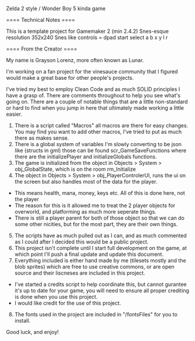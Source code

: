 Zelda 2 style / Wonder Boy 5 kinda game

==== Technical Notes ====

This is a template project for Gamemaker 2 (min 2.4.2)
Snes-esque resolution 352x240
Snes like controls = dpad start select a b x y l r

==== From the Creator ====

My name is Grayson Lorenz, more often known as Lunar.

I'm working on a fan project for the vinesauce community that 
I figured would make a great base for other people's projects.

I've tried my best to employ Clean Code and as much SOLID principles I have a grasp of.
There are comments throughout to help you see what's going on. There are a couple of notable things that are
a little non-standard or hard to find when you jump in here that ultimately made working a little easier.

1. There is a script called "Macros" all macros are there for easy changes. You may find you want to add other macros, I've tried to put as much there as makes sense.
2. There is a global system of variables I'm slowly converting to be json like (structs in gml) those can be found scr_GameSaveFunctions where there are the initializePlayer and initializeGlobals functions.
3. The game is initialized from the object in Objects > System > obj_GlobalState, which is on the room rm_Initialize
4. The object in Objects > System > obj_PlayerControlerUI, runs the ui on the screen but also handles most of the data for the player.
  - This means health, mana, money, keys etc. All of this is done here, not the player
  - The reason for this is it allowed me to treat the 2 player objects for overworld, and platforming as much more seperate things.
  - There is still a player parent for both of those object so that we can do some other nicities, but for the most part, they are their own things.
5. The scripts have as much pulled out as I can, and as much commented as I could after I decided this would be a public project.
6. This project isn't complete until I start full development on the game, at which point I'll push a final update and update this document.
7. Everything included is either hand made by me (tilesets mostly and the blob sprites) which are free to use creative commons, or are open source and their liscneses are included in this project.
  - I've started a credits script to help coordinate this, but cannot gurantee it's up to date for your game, you will need to ensure all proper crediting is done when you use this project.
  - I would like credit for the use of this project.
8. The fonts used in the project are included in "/fontsFiles" for you to install.

Good luck, and enjoy!
